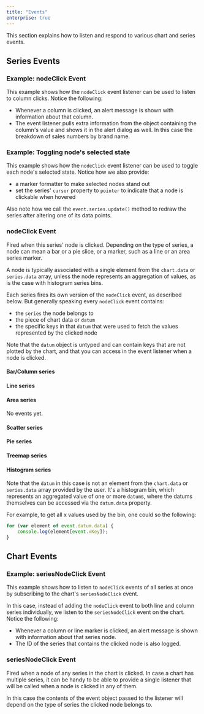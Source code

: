 ```yaml
---
title: "Events"
enterprise: true
---
```


This section explains how to listen and respond to various chart and series events.

## Series Events

### Example: nodeClick Event

This example shows how the `nodeClick` event listener can be used to listen to column clicks. Notice the following:

- Whenever a column is clicked, an alert message is shown with information about that column.
- The event listener pulls extra information from the object containing the column's value and shows it in the alert dialog as well. In this case the breakdown of sales numbers by brand name.

<chart-example title='Node Click Event' name='node-click-event' type='generated'></chart-example>

### Example: Toggling node's selected state

This example shows how the `nodeClick` event listener can be used to toggle each node's selected state.
Notice how we also provide:

- a marker formatter to make selected nodes stand out
- set the series' `cursor` property to `pointer` to indicate that a node is clickable when hovered

Also note how we call the `event.series.update()` method to redraw the series after altering one of its data points.

<chart-example title='Node Click Event' name='node-click-select' type='generated'></chart-example>

### nodeClick Event

Fired when this series' node is clicked. Depending on the type of series, a node can mean a bar or a pie slice, or a marker, such as a line or an area series marker.

A node is typically associated with a single element from the `chart.data` or `series.data` array, unless the node represents an aggregation of values, as is the case with histogram series bins.

Each series fires its own version of the `nodeClick` event, as described below. But generally speaking every `nodeClick` event contains:

- the `series` the node belongs to
- the piece of chart data or `datum`
- the specific keys in that `datum` that were used to fetch the values represented by the clicked node

Note that the `datum` object is untyped and can contain keys that are not plotted by the chart, and that you can access in the event listener when a node is clicked.

#### Bar/Column series

<api-documentation source='charts-api/api.json' section='bar.listeners' config='{ "showSnippets": true, "skipHeader": true }'></api-documentation>

#### Line series

<api-documentation source='charts-api/api.json' section='line.listeners' config='{ "showSnippets": true, "skipHeader": true }'></api-documentation>

#### Area series

No events yet.

<!-- <api-documentation source='charts-api/api.json' section='area.listeners' config='{ "showSnippets": true, "skipHeader": true }'></api-documentation> -->

#### Scatter series

<api-documentation source='charts-api/api.json' section='scatter.listeners' config='{ "showSnippets": true, "skipHeader": true }'></api-documentation>

#### Pie series

<api-documentation source='charts-api/api.json' section='pie.listeners' config='{ "showSnippets": true, "skipHeader": true }'></api-documentation>

#### Treemap series

<api-documentation source='charts-api/api.json' section='treemap.listeners' config='{ "showSnippets": true, "skipHeader": true }'></api-documentation>


#### Histogram series

<api-documentation source='charts-api/api.json' section='histogram.listeners' config='{ "showSnippets": true, "skipHeader": true }'></api-documentation>

Note that the `datum` in this case is not an element from the `chart.data` or `series.data` array provided by the user. It's a histogram bin, which represents an aggregated value of one or more `datum`s, where the datums themselves can be accessed via the `datum.data` property.

For example, to get all x values used by the bin, one could so the following:

```js
for (var element of event.datum.data) {
    console.log(element[event.xKey]);
}
```

## Chart Events

### Example: seriesNodeClick Event

This example shows how to listen to `nodeClick` events of all series at once by subscribing to the chart's `seriesNodeClick` event.

In this case, instead of adding the `nodeClick` event to both line and column series individually, we listen to the `seriesNodeClick` event on the chart. Notice the following:

- Whenever a column or line marker is clicked, an alert message is shown with information about that series node.
- The ID of the series that contains the clicked node is also logged.

<chart-example title='Node Click Event' name='series-node-click-event' type='generated'></chart-example>

### seriesNodeClick Event

Fired when a node of any series in the chart is clicked. In case a chart has multiple series, it can be handy to be able to provide a single listener that will be called when a node is clicked in any of them.

In this case the contents of the event object passed to the listener will depend on the type of series the clicked node belongs to.

<!-- <api-documentation source='charts-api/api.json' section='chart.legend.listeners' config='{ "showSnippets": true, "skipHeader": true }'></api-documentation> -->